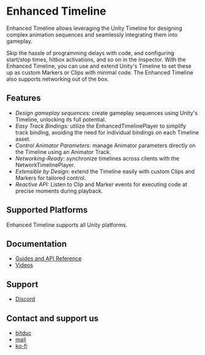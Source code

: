 # Enhanced Timeline

Enhanced Timeline allows leveraging the Unity Timeline for designing complex animation sequences and seamlessly integrating them into gameplay.

Skip the hassle of programming delays with code, and configuring start/stop times, hitbox activations, and so on in the inspector. With the Enhanced Timeline, you can use and extend Unity's Timeline to set these up as custom Markers or Clips with minimal code. The Enhanced Timeline also supports networking out of the box.

## Features
- *Design gameplay sequences:* create gameplay sequences using Unity's Timeline, unlocking its full potential.
- *Easy Track Bindings:* utilize the EnhancedTimelinePlayer to simplify track binding, avoiding the need for individual bindings on each Timeline asset.
- *Control Animator Parameters:* manage Animator parameters directly on the Timeline using an Animator Track.
- *Networking-Ready:* synchronize timelines across clients with the NetworkTimelinePlayer.
- *Extensible by Design:* extend the Timeline easily with custom Clips and Markers for tailored control.
- *Reactive API:* Listen to Clip and Marker events for executing code at precise moments during playback.

## Supported Platforms
Enhanced Timeline supports all Unity platforms.

## Documentation
- [Guides and API Reference](https://docs.bitduc.com/enhanced-timeline/)
- [Videos](https://www.youtube.com/playlist?list=PLG4DTlcK0Xx02RbieeljDJUPc5c9GtFSo)

## Support
- [Discord](https://discord.com/invite/mSzv5WDzcZ)

## Contact and support us
- [bitduc](https://bitduc.com)
- [mail](mailto:contact@bitduc.com)
- [ko-fi](https://ko-fi.com/bitduc)
